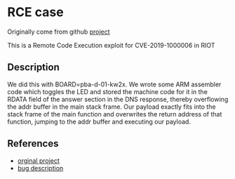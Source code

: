 #  RCE case 

Originally come from github [project](https://github.com/beduino-project/exploit-riot-dns)

This is a Remote Code Execution exploit for CVE-2019-1000006 in RIOT 

## Description

We did this with BOARD=pba-d-01-kw2x. We wrote some ARM assembler code which toggles the LED and stored the machine code for it in the RDATA field of the answer section in the DNS response, thereby overflowing the addr buffer in the main stack frame. Our payload exactly fits into the stack frame of the main function and overwrites the return address of that function, jumping to the addr buffer and executing our payload.

## References

- [orginal project](https://github.com/beduino-project/exploit-riot-dns)
- [bug description](https://github.com/RIOT-OS/RIOT/issues/10739)
